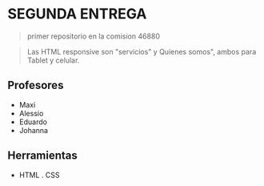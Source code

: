 # SEGUNDA ENTREGA 

>primer repositorio en la comision 46880

>Las HTML responsive son "servicios" y Quienes somos", ambos para Tablet y celular.


## Profesores

- Maxi
- Alessio
- Eduardo
- Johanna

## Herramientas

- HTML
. CSS
